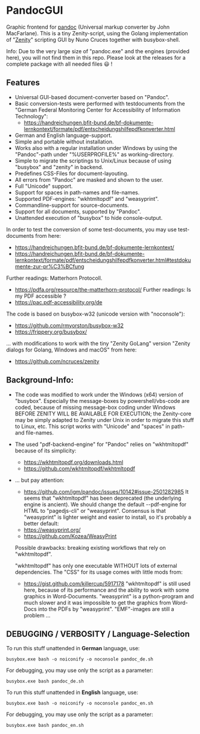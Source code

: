 # PandocGUI

Graphic frontend for [pandoc](https://github.com/jgm/pandoc) (Universal markup converter by John MacFarlane). This is a tiny Zenity-script, using the Golang implementation of "[Zenity](https://github.com/ncruces/zenity)" scripting GUI by Nuno Cruces together with busybox-shell.

Info: Due to the very large size of "pandoc.exe" and the engines (provided here), you will not find them in this repo. Please look at the releases for a complete package with all needed files 😃 !

## Features
- Universal GUI-based document-converter based on "Pandoc".
- Basic conversion-tests were performed with testdocuments from the "German Federal Monitoring Center for Accessibility of Information Technology":
  - https://handreichungen.bfit-bund.de/bf-dokumente-lernkontext/formate/pdf/entscheidungshilfepdfkonverter.html
- German and English language-support.
- Simple and portable without installation.
- Works also with a regular installation under Windows by using the "Pandoc"-path under "%USERPROFILE%" as working-directory.
- Simple to migrate the scriptings to Unix/Linux because of using "busybox" and "zenity" in backend.
- Predefines CSS-Files for document-layouting.
- All errors from "Pandoc" are masked and shown to the user.
- Full "Unicode" support.
- Support for spaces in path-names and file-names.
- Supported PDF-engines: "wkhtmltopdf" and "weasyprint".
- Commandline-support for source-documents.
- Support for all documents, supported by "Pandoc".
- Unattended execution of "busybox" to hide console-output.

In order to test the conversion of some test-documents, you may
use test-documents from here:
- https://handreichungen.bfit-bund.de/bf-dokumente-lernkontext/
- https://handreichungen.bfit-bund.de/bf-dokumente-lernkontext/formate/pdf/entscheidungshilfepdfkonverter.html#testdokumente-zur-pr%C3%BCfung

Further readings: Matterhorn Protocoll.
- https://pdfa.org/resource/the-matterhorn-protocol/
Further readings: Is my PDF accessible ?
- https://pac.pdf-accessibility.org/de

The code is based on busybox-w32 (unicode version with "noconsole"):
- https://github.com/rmyorston/busybox-w32
- https://frippery.org/busybox/

... with modifications to work with the tiny "Zenity GoLang" version
"Zenity dialogs for Golang, Windows and macOS" from here:
- https://github.com/ncruces/zenity

## Background-Info:

- The code was modified to work under the Windows (x64) version of
  "busybox". Especially the message-boxes by powershell/vbs-code are
  coded, because of missing message-box coding under Windows BEFORE
  ZENITY WILL BE AVAILABLE FOR EXECUTION; the Zenity-core may be
  simply adapted to Zenity under Unix in order to migrate this stuff
  to Linux, etc. This script works with "Unicode" and "spaces" in
  path- and file-names.

- The used "pdf-backend-engine" for "Pandoc" relies on "wkhtmltopdf"
  because of its simplicity:
  - https://wkhtmltopdf.org/downloads.html
  - https://github.com/wkhtmltopdf/wkhtmltopdf
- ... but pay attention:
  - https://github.com/jgm/pandoc/issues/10142#issue-2501282985
  It seems that "wkhtmltopdf" has been deprecated (the underlying
  engine is ancient). We should change the default --pdf-engine for
  HTML to "pagedjs-cli" or "weasyprint". Consensus is that
  "weasyprint" is lighter weight and easier to install, so it's
  probably a better default:
  - https://weasyprint.org/
  - https://github.com/Kozea/WeasyPrint

  Possible drawbacks:
  breaking existing workflows that rely on "wkhtmltopdf".

  "wkhtmltopdf" has only one executable WITHOUT lots of external dependencies. The "CSS" for its usage comes with little mods from:
  - https://gist.github.com/killercup/5917178
  "wkhtmltopdf" is still used here, because of its performance and the ability to work with some graphics in Word-Documents. "weasyprint" is a python-program and much slower and it was impossible to get the graphics from Word-Docs into the PDFs by "weasyprint". "EMF"-images are still a problem ...

## DEBUGGING / VERBOSITY / Language-Selection

To run this stuff unattended in <b>German</b> language, use:
```
busybox.exe bash -o noiconify -o noconsole pandoc_de.sh
```

For debugging, you may use only the script as a parameter:
```
busybox.exe bash pandoc_de.sh
```

To run this stuff unattended in <b>English</b> language, use:
```
busybox.exe bash -o noiconify -o noconsole pandoc_en.sh
```

For debugging, you may use only the script as a parameter:
```
busybox.exe bash pandoc_en.sh
```


